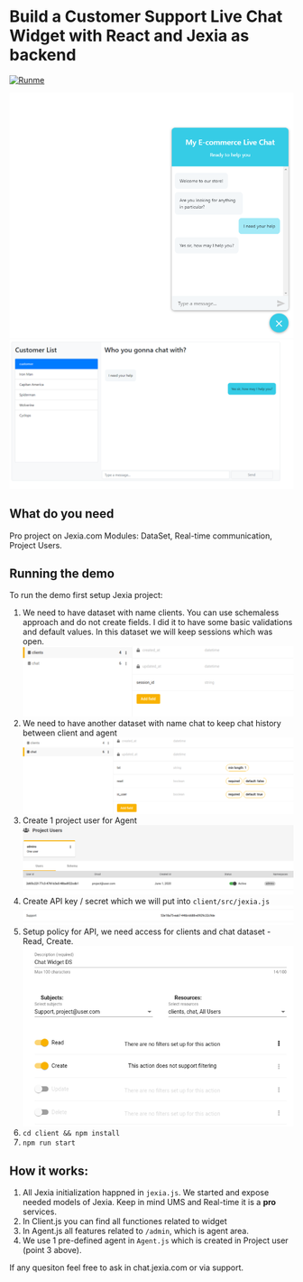 # Build a Customer Support Live Chat Widget with React and Jexia as backend

[![Runme](https://runme.io/static/button.svg)](https://runme.io/run?app_id=41530897-4686-4ec6-96c1-b333031111ca)

![Client](screenshot/screenshot_1.png)
![Agent](screenshot/screenshot_2.png)

## What do you need
Pro project on Jexia.com
Modules: DataSet, Real-time communication, Project Users.  

## Running the demo

To run the demo first setup Jexia project:

1. We need to have dataset with name clients. You can use schemaless approach and do not create fields. I did it to have some basic validations and default values. In this dataset we will keep sessions which was open. ![clients dataset](screenshot/project_ds.png)
2. We need to have another dataset with name chat to keep chat history between client and agent ![chat dataset](screenshot/project_chat.png)
3. Create 1 project user for Agent ![chat dataset](screenshot/ums.png)
4. Create API key / secret which we will put into `client/src/jexia.js` ![chat dataset](screenshot/api_key.png)
5. Setup policy for API, we need access for clients and chat dataset - Read, Create. ![chat dataset](screenshot/policy.png)
6. `cd client && npm install`
7. `npm run start`

## How it works:
1. All Jexia initialization happned in `jexia.js`. We started and expose needed models of Jexia. Keep in mind UMS and Real-time it is a **pro** services. 
2. In Client.js you can find all functiones related to widget
3. In Agent.js all features related to `/admin`, which is agent area. 
4. We use 1 pre-defined agent in `Agent.js` which is created in Project user (point 3 above). 

If any quesiton feel free to ask in chat.jexia.com or via support. 
